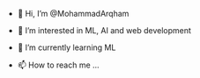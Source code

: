 - 👋 Hi, I’m @MohammadArqham
- 👀 I’m interested in ML, AI and web development
- 🌱 I’m currently learning ML

- 📫 How to reach me ...

<!---
MohammadArqham/MohammadArqham is a ✨ special ✨ repository because its `README.md` (this file) appears on your GitHub profile.
You can click the Preview link to take a look at your changes.
--->
